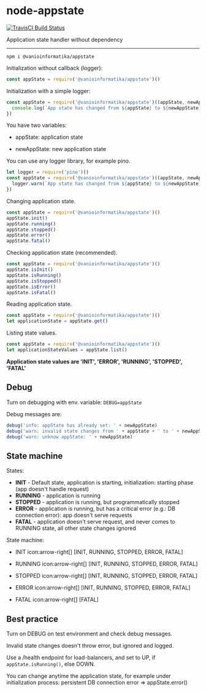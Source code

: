 # node-appstate

[![TravisCI Build Status](https://travis-ci.org/vanioinformatika/node-appstate.svg?branch=master)](https://travis-ci.org/vanioinformatika/node-appstate)

Application state handler without dependency

---

```npm i @vanioinformatika/appstate```

Initialization without callback (logger):

```javascript
const appState = require('@vanioinformatika/appstate')()
```

Initialization with a simple logger:

```javascript
const appState = require('@vanioinformatika/appstate')((appState, newAppState) => {
  console.log(`App state has changed from ${appState} to ${newAppState}`)
})
```

You have two variables:

* appState: application state

* newAppState: new application state

You can use any logger library, for example pino.

```javascript
let logger = require('pino')()
const appState = require('@vanioinformatika/appstate')((appState, newAppState) => {
  logger.warn(`App state has changed from ${appState} to ${newAppState}`)
})
```

Changing application state.

```javascript
const appState = require('@vanioinformatika/appstate')()
appState.init()
appState.running()
appState.stopped()
appState.error()
appState.fatal()
```

Checking application state (recommended).

```javascript
const appState = require('@vanioinformatika/appstate')()
appState.isInit()
appState.isRunning()
appState.isStopped()
appState.isError()
appState.isFatal()
```

Reading application state.

```javascript
const appState = require('@vanioinformatika/appstate')()
let applicationState = appState.get()
```

Listing state values.

```javascript
const appState = require('@vanioinformatika/appstate')()
let applicationStateValues = appState.list()
```

**Application state values are 'INIT', 'ERROR', 'RUNNING', 'STOPPED', 'FATAL'**

## Debug

Turn on debugging with env. variable: ```DEBUG=appState```

Debug messages are:

```javascript
debug('info: appState has already set: ' + newAppState)
debug('warn: invalid state changes from ' + appState + ' to ' + newAppState)
debug('warn: unknow appState: ' + newAppState)
```

## State machine

States:

* **INIT** - Default state, application is starting, initialization: starting phase (app doesn't handle request)
* **RUNNING** - application is running
* **STOPPED** - application is running, but programmatically stopped
* **ERROR** - application is running, but has a critical error (e.g.: DB connection error): app doesn't serve requests
* **FATAL** - application doesn't serve request, and never comes to RUNNING state, all other state changes ignored

State machine:

* INIT icon:arrow-right[] [INIT, RUNNING, STOPPED, ERROR, FATAL]

* RUNNING icon:arrow-right[] [INIT, RUNNING, STOPPED, ERROR, FATAL]

* STOPPED icon:arrow-right[] [INIT, RUNNING, STOPPED, ERROR, FATAL]

* ERROR icon:arrow-right[] [INIT, RUNNING, STOPPED, ERROR, FATAL]

* FATAL icon:arrow-right[] [FATAL]

## Best practice

Turn on DEBUG on test environment and check debug messages.

Invalid state changes doesn't throw error, but ignored and logged.

Use a /health endpoint for load-balancers, and set to UP, if ```appState.isRunning()```, else DOWN.

You can change anytime the application state, for example under initialization process: persistent DB connection error => appState.error()
